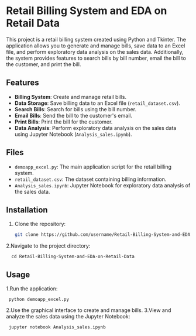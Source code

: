 # Retail Billing System and EDA on Retail Data

This project is a retail billing system created using Python and Tkinter. The application allows you to generate and manage bills, save data to an Excel file, and perform exploratory data analysis on the sales data. Additionally, the system provides features to search bills by bill number, email the bill to the customer, and print the bill.

## Features

- **Billing System**: Create and manage retail bills.
- **Data Storage**: Save billing data to an Excel file (`retail_dataset.csv`).
- **Search Bills**: Search for bills using the bill number.
- **Email Bills**: Send the bill to the customer's email.
- **Print Bills**: Print the bill for the customer.
- **Data Analysis**: Perform exploratory data analysis on the sales data using Jupyter Notebook (`Analysis_sales.ipynb`).

## Files

- `demoapp_excel.py`: The main application script for the retail billing system.
- `retail_dataset.csv`: The dataset containing billing information.
- `Analysis_sales.ipynb`: Jupyter Notebook for exploratory data analysis of the sales data.

## Installation

  1. Clone the repository:
       ```sh
       git clone https://github.com/username/Retail-Billing-System-and-EDA-on-Retail-Data.git
  2.Navigate to the project directory:
      
      cd Retail-Billing-System-and-EDA-on-Retail-Data
## Usage
 1.Run the application:
     
     python demoapp_excel.py
 2.Use the graphical interface to create and manage bills.
 3.View and analyze the sales data using the Jupyter Notebook:

     jupyter notebook Analysis_sales.ipynb



